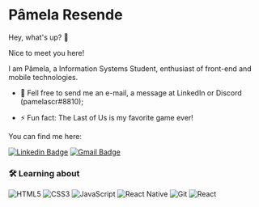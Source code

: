 # Pâmela Resende


Hey, what's up? &#x1F64B;

Nice to meet you here!

I am Pâmela, a Information Systems Student, enthusiast of front-end and mobile technologies.

- 💬 Fell free to send me an e-mail, a message at LinkedIn or Discord (pamelascr#8810);

- ⚡ Fun fact: The Last of Us is my favorite game ever!


You can find me here:
 
[![Linkedin Badge](https://img.shields.io/badge/-Pamela_Resende-FF8c00?style=flat-square&logo=Linkedin&logoColor=white&link=https://www.linkedin.com/in/pamela-resende/)](https://www.linkedin.com/in/pamela-resende/) 
[![Gmail Badge](https://img.shields.io/badge/-pamelaschavesresende@gmail.com-FF8c00?style=flat-square&logo=Gmail&logoColor=white&link=mailto:pamelaschavesresende@gmail.com)](mailto:pamelaschavesresende@gmail.com)

<h3 align="left">🛠 Learning about</h3>

  ![HTML5](https://img.shields.io/badge/-HTML5-E34F26?style=flat-square&logo=html5&logoColor=white)
  ![CSS3](https://img.shields.io/badge/-CSS3-549FDE?style=flat-square&logo=css3&logoColor=white)
  ![JavaScript](https://img.shields.io/badge/-JavaScript-F7B93E?style=flat-square&logo=javascript&logoColor=fff)
  ![React Native](https://img.shields.io/badge/-React%20Native-45b8d8?style=flat-square&logo=react&logoColor=white)
  ![Git](https://img.shields.io/badge/-Git-F05032?style=flat-square&logo=git&logoColor=white) 
  ![React](https://img.shields.io/badge/-React-45b8d8?style=flat-square&logo=react&logoColor=white)



